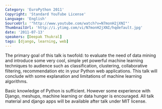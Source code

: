 ```yaml
---
Category: 'EuroPython 2011'
Copyright: 'Standard YouTube License'
Language: 'English'
SourceUrl: '"http://www.youtube.com/watch?v=N7monH2jXNI"'
ThumbnailUrl: 'http://i.ytimg.com/vi/N7monH2jXNI/hqdefault.jpg'
date: '2011-07-13'
speakers: [Deepak Thukral]
tags: [django, learning, web]
---
```

The primary goal of this talk is twofold: to evaluate the need of data mining
and introduce some very cool, simple yet powerful machine learning techniques
to audience such as classification, clustering, collaborative filtering,
recommendation etc in your Python web applications. This talk will conclude
with some explanation and limitations of machine learning algorithms.

Basic knowledge of Python is sufficient. However some experience with Django,
meshups, machine learning or data hunger is encouraged. All talk material and
django apps will be available after talk under MIT license.

